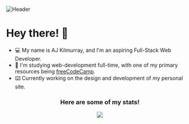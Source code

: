![Header](https://imgur.com/BaW8tJS.jpg)
<h1>Hey there! 👋</h1>
<ul>
  <li>💻 My name is AJ Kilmurray, and I'm an aspiring Full-Stack Web Developer.</li>
  <li>📝 I'm studying web-development full-time, with one of my primary resources being <a href="https://www.freecodecamp.org/" target="_blank">freeCodeCamp</a>.</li>
  <li>⌨️ Currently working on the design and development of my personal site.</li>
</ul>
<h3 align="center">Here are some of my stats!</h3>
<p align="center"><img align="center" src="https://github-readme-streak-stats.herokuapp.com/?user=ajkilmurray&theme=dark"></p>



